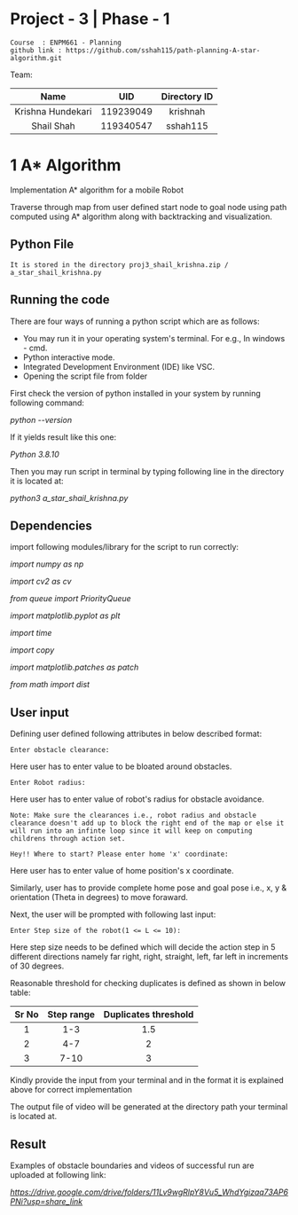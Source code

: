 # Project - 3 | Phase - 1
```
Course  : ENPM661 - Planning
github link : https://github.com/sshah115/path-planning-A-star-algorithm.git
```
Team: 

|Name|UID|Directory ID|
|:---:|:---:|:---:|
|Krishna Hundekari|119239049|krishnah|
|Shail Shah|119340547|sshah115|

# 1 A* Algorithm

Implementation A* algorithm for a mobile Robot

Traverse through map from user defined start node to goal node using path computed using A* algorithm along with backtracking and visualization.

## Python File 
```
It is stored in the directory proj3_shail_krishna.zip / a_star_shail_krishna.py
```
## Running the code
There are four ways of running a python script which are as follows:

 - You may run it in your operating system's terminal. For e.g., In windows - cmd.
 - Python interactive mode.
 - Integrated Development Environment (IDE) like VSC.
 - Opening the script file from folder

First check the version of python installed in your system by running following command:

*python --version*

If it yields result like this one:

*Python 3.8.10*

Then you may run script in terminal by typing following line in the directory it is located at:

*python3 a_star_shail_krishna.py*

## Dependencies

import following modules/library for the script to run correctly: 

*import  numpy as np*  			

*import cv2 as cv*  								

*from queue import PriorityQueue*  								

*import matplotlib.pyplot as plt*  								

*import time*  	

*import copy*

*import matplotlib.patches as patch*

*from math import dist*

## User input

Defining user defined following attributes in below described format:
```
Enter obstacle clearance:
```
Here user has to enter value to be bloated around obstacles.

```
Enter Robot radius:
```
Here user has to enter value of robot's radius for obstacle avoidance.

```
Note: Make sure the clearances i.e., robot radius and obstacle clearance doesn't add up to block the right end of the map or else it will run into an infinte loop since it will keep on computing childrens through action set.
```

```
Hey!! Where to start? Please enter home 'x' coordinate:
```
Here user has to enter value of home position's x coordinate.

Similarly, user has to provide complete home pose and goal pose i.e., x, y & orientation (Theta in degrees) to move foraward.

Next, the user will be prompted with following last input:
```
Enter Step size of the robot(1 <= L <= 10):
```
Here step size needs to be defined which will decide the action step in 5 different directions namely far right, right, straight, left, far left in increments of 30 degrees.

Reasonable threshold for checking duplicates is defined as shown in below table:

|Sr No|Step range|Duplicates threshold|
|:---:|:---:|:---:|
|1|1-3|1.5|
|2|4-7|2|
|3|7-10|3|

Kindly provide the input from your terminal and in the format it is explained above for correct implementation

The output file of video will be generated at the directory path your terminal is located at.

## Result

Examples of obstacle boundaries and videos of successful run are uploaded at following link:

*https://drive.google.com/drive/folders/11Lv9wgRlpY8Vu5_WhdYgizaq73AP6PNi?usp=share_link*
